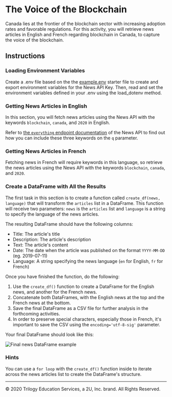 # The Voice of the Blockchain

Canada lies at the frontier of the blockchain sector with increasing adoption rates and favorable regulations. For this activity, you will retrieve news articles in English and French regarding blockchain in Canada, to capture the voice of the blockchain.

## Instructions

### Loading Environment Variables

Create a .env file based on the the [example.env](Unsolved/example.env) starter file to create and export environment variables for the News API Key. Then, read and set the environment variables defined in your .env using the load_dotenv method.

### Getting News Articles in English

In this section, you will fetch news articles using the News API with the keywords `blockchain`, `canada`, and `2020` in English.

Refer to [the `everything` endpoint documentation](https://newsapi.org/docs/endpoints/everything) of the News API to find out how you can include these three keywords on the `q` parameter.

### Getting News Articles in French

Fetching news in French will require keywords in this language, so retrieve the news articles using the News API with the keywords `blockchain`, `canada`, and `2020`.

### Create a DataFrame with All the Results

The first task in this section is to create a function called `create_df(news, language)` that will transform the `articles` list in a DataFrame. This function will receive two parameters: `news` is the `articles` list and `language` is a string to specify the language of the news articles.

The resulting DataFrame should have the following columns:

* Title: The article's title
* Description: The article's description
* Text: The article's content
* Date: The date when the article was published on the format `YYYY-MM-DD` (eg. 2019-07-11)
* Language: A string specifying the news language (`en` for English, `fr` for French)

Once you have finished the function, do the following:

1. Use the `create_df()` function to create a DataFrame for the English news, and another for the French news.
2. Concatenate both DataFrames, with the English news at the top and the French news at the bottom.
3. Save the final DataFrame as a CSV file for further analysis in the forthcoming activities.
4. In order to preserve special characters, especially those in French, it's important to save the CSV using the `encoding='utf-8-sig'` parameter.

Your final DataFrame should look like this:

![Final news DataFrame example](Images/blockchain_news_df.png)

### Hints

You can use a `for loop` with the `create_df()` function inside to iterate across the news articles list to create the DataFrame's structure.

---

© 2020 Trilogy Education Services, a 2U, Inc. brand. All Rights Reserved.
